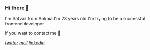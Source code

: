 ### Hi there 👋
I'm Safvan from Ankara.I'm 23 years old.I'm trying to be a successful frontend developer. 

If you want to contact me 💬

[*twitter*](https://twitter.com/safvanavci)  [*mail*](safvanavci@gmail.com)  [*linkedin*](https://www.linkedin.com/in/safvan-avc%C4%B1-7a5b10114/)
